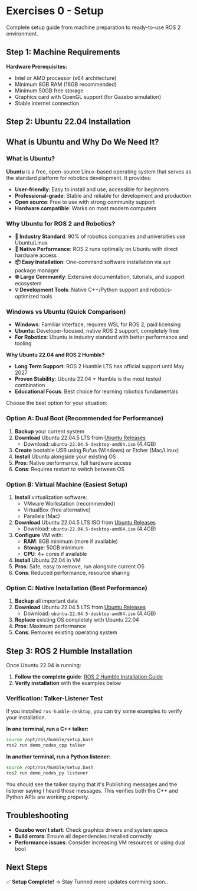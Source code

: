 # Exercises 0 - Setup

Complete setup guide from machine preparation to ready-to-use ROS 2 environment.

## Step 1: Machine Requirements

**Hardware Prerequisites:**
- Intel or AMD processor (x64 architecture)
- Minimum 8GB RAM (16GB recommended)
- Minimum 50GB free storage
- Graphics card with OpenGL support (for Gazebo simulation)
- Stable internet connection

## Step 2: Ubuntu 22.04 Installation

## What is Ubuntu and Why Do We Need It?

### What is Ubuntu?
**Ubuntu** is a free, open-source Linux-based operating system that serves as the standard platform for robotics development. 
It provides:
- **User-friendly**: Easy to install and use, accessible for beginners
- **Professional-grade**: Stable and reliable for development and production
- **Open source**: Free to use with strong community support
- **Hardware compatible**: Works on most modern computers

### Why Ubuntu for ROS 2 and Robotics?

- **🤖 Industry Standard**: 90% of robotics companies and universities use Ubuntu/Linux
- **🔧 Native Performance**: ROS 2 runs optimally on Ubuntu with direct hardware access
- **📦 Easy Installation**: One-command software installation via `apt` package manager
- **🌐 Large Community**: Extensive documentation, tutorials, and support ecosystem
- **💡 Development Tools**: Native C++/Python support and robotics-optimized tools

### Windows vs Ubuntu (Quick Comparison)

- **Windows**: Familiar interface, requires WSL for ROS 2, paid licensing
- **Ubuntu**: Developer-focused, native ROS 2 support, completely free
- **For Robotics**: Ubuntu is industry standard with better performance and tooling

**Why Ubuntu 22.04 and ROS 2 Humble?**
- **Long Term Support**: ROS 2 Humble LTS has official support until May 2027
- **Proven Stability**: Ubuntu 22.04 + Humble is the most tested combination
- **Educational Focus**: Best choice for learning robotics fundamentals


Choose the best option for your situation:

### Option A: Dual Boot (Recommended for Performance)
1. **Backup** your current system
2. **Download** Ubuntu 22.04.5 LTS from [Ubuntu Releases](https://releases.ubuntu.com/jammy/)
   - Download: `ubuntu-22.04.5-desktop-amd64.iso` (4.4GB)
3. **Create** bootable USB using Rufus (Windows) or Etcher (Mac/Linux)
4. **Install** Ubuntu alongside your existing OS
5. **Pros**: Native performance, full hardware access
6. **Cons**: Requires restart to switch between OS

### Option B: Virtual Machine (Easiest Setup)
1. **Install** virtualization software:
   - VMware Workstation (recommended)
   - VirtualBox (free alternative)
   - Parallels (Mac)
2. **Download** Ubuntu 22.04.5 LTS ISO from [Ubuntu Releases](https://releases.ubuntu.com/jammy/)
   - Download: `ubuntu-22.04.5-desktop-amd64.iso` (4.4GB)
3. **Configure** VM with:
   - **RAM**: 8GB minimum (more if available)
   - **Storage**: 50GB minimum
   - **CPU**: 4+ cores if available
4. **Install** Ubuntu 22.04 in VM
5. **Pros**: Safe, easy to remove, run alongside current OS
6. **Cons**: Reduced performance, resource sharing

### Option C: Native Installation (Best Performance)
1. **Backup** all important data
2. **Download** Ubuntu 22.04.5 LTS from [Ubuntu Releases](https://releases.ubuntu.com/jammy/)
   - Download: `ubuntu-22.04.5-desktop-amd64.iso` (4.4GB)
3. **Replace** existing OS completely with Ubuntu 22.04
4. **Pros**: Maximum performance
5. **Cons**: Removes existing operating system

## Step 3: ROS 2 Humble Installation

Once Ubuntu 22.04 is running:

1. **Follow the complete guide**: [ROS 2 Humble Installation Guide](ROS2%20Installation%20Guide.md)
2. **Verify installation** with the examples below

### Verification: Talker-Listener Test

If you installed `ros-humble-desktop`, you can try some examples to verify your installation.

**In one terminal, run a C++ talker:**
```bash
source /opt/ros/humble/setup.bash
ros2 run demo_nodes_cpp talker
```

**In another terminal, run a Python listener:**
```bash
source /opt/ros/humble/setup.bash
ros2 run demo_nodes_py listener
```

You should see the talker saying that it's Publishing messages and the listener saying I heard those messages. This verifies both the C++ and Python APIs are working properly.

## Troubleshooting

- **Gazebo won't start**: Check graphics drivers and system specs
- **Build errors**: Ensure all dependencies installed correctly
- **Performance issues**: Consider increasing VM resources or using dual boot

## Next Steps

✅ **Setup Complete!** → Stay Tunned more updates comming soon..

